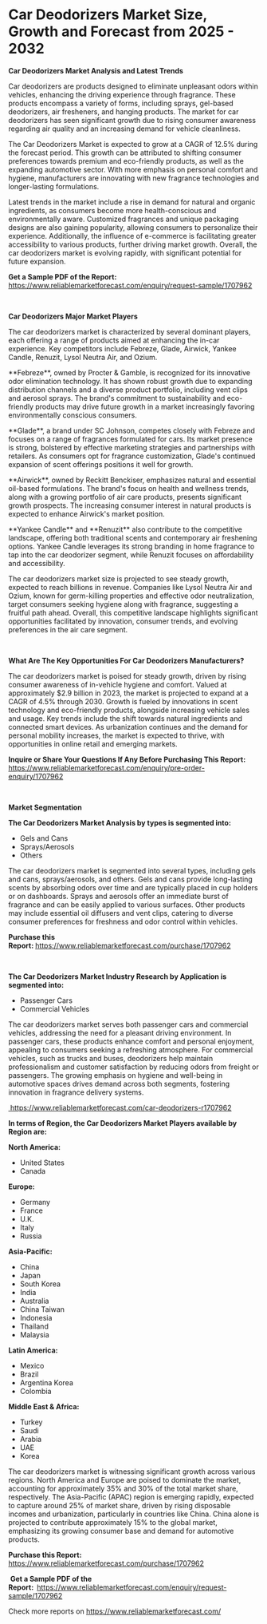 <p><h1>Car Deodorizers Market Size, Growth and Forecast from 2025 - 2032</h1></p><p><strong>Car Deodorizers Market Analysis and Latest Trends</strong></p>
<p><p>Car deodorizers are products designed to eliminate unpleasant odors within vehicles, enhancing the driving experience through fragrance. These products encompass a variety of forms, including sprays, gel-based deodorizers, air fresheners, and hanging products. The market for car deodorizers has seen significant growth due to rising consumer awareness regarding air quality and an increasing demand for vehicle cleanliness. </p><p>The Car Deodorizers Market is expected to grow at a CAGR of 12.5% during the forecast period. This growth can be attributed to shifting consumer preferences towards premium and eco-friendly products, as well as the expanding automotive sector. With more emphasis on personal comfort and hygiene, manufacturers are innovating with new fragrance technologies and longer-lasting formulations. </p><p>Latest trends in the market include a rise in demand for natural and organic ingredients, as consumers become more health-conscious and environmentally aware. Customized fragrances and unique packaging designs are also gaining popularity, allowing consumers to personalize their experience. Additionally, the influence of e-commerce is facilitating greater accessibility to various products, further driving market growth. Overall, the car deodorizers market is evolving rapidly, with significant potential for future expansion.</p></p>
<p><strong>Get a Sample PDF of the Report:&nbsp;</strong> <a href="https://www.reliablemarketforecast.com/enquiry/request-sample/1707962?utm_campaign=3344&utm_medium=2&utm_source=Github&utm_content=ia&utm_term=05042025&utm_id=car-deodorizers">https://www.reliablemarketforecast.com/enquiry/request-sample/1707962</a></p>
<p>&nbsp;</p>
<p><strong>Car Deodorizers Major Market Players</strong></p>
<p><p>The car deodorizers market is characterized by several dominant players, each offering a range of products aimed at enhancing the in-car experience. Key competitors include Febreze, Glade, Airwick, Yankee Candle, Renuzit, Lysol Neutra Air, and Ozium.</p><p>**Febreze**, owned by Procter & Gamble, is recognized for its innovative odor elimination technology. It has shown robust growth due to expanding distribution channels and a diverse product portfolio, including vent clips and aerosol sprays. The brand's commitment to sustainability and eco-friendly products may drive future growth in a market increasingly favoring environmentally conscious consumers.</p><p>**Glade**, a brand under SC Johnson, competes closely with Febreze and focuses on a range of fragrances formulated for cars. Its market presence is strong, bolstered by effective marketing strategies and partnerships with retailers. As consumers opt for fragrance customization, Glade's continued expansion of scent offerings positions it well for growth.</p><p>**Airwick**, owned by Reckitt Benckiser, emphasizes natural and essential oil-based formulations. The brand's focus on health and wellness trends, along with a growing portfolio of air care products, presents significant growth prospects. The increasing consumer interest in natural products is expected to enhance Airwick's market position.</p><p>**Yankee Candle** and **Renuzit** also contribute to the competitive landscape, offering both traditional scents and contemporary air freshening options. Yankee Candle leverages its strong branding in home fragrance to tap into the car deodorizer segment, while Renuzit focuses on affordability and accessibility.</p><p>The car deodorizers market size is projected to see steady growth, expected to reach billions in revenue. Companies like Lysol Neutra Air and Ozium, known for germ-killing properties and effective odor neutralization, target consumers seeking hygiene along with fragrance, suggesting a fruitful path ahead. Overall, this competitive landscape highlights significant opportunities facilitated by innovation, consumer trends, and evolving preferences in the air care segment.</p></p>
<p>&nbsp;</p>
<p><strong>What Are The Key Opportunities For Car Deodorizers Manufacturers?</strong></p>
<p><p>The car deodorizers market is poised for steady growth, driven by rising consumer awareness of in-vehicle hygiene and comfort. Valued at approximately $2.9 billion in 2023, the market is projected to expand at a CAGR of 4.5% through 2030. Growth is fueled by innovations in scent technology and eco-friendly products, alongside increasing vehicle sales and usage. Key trends include the shift towards natural ingredients and connected smart devices. As urbanization continues and the demand for personal mobility increases, the market is expected to thrive, with opportunities in online retail and emerging markets.</p></p>
<p><strong>Inquire or Share Your Questions If Any Before Purchasing This Report:</strong> <a href="https://www.reliablemarketforecast.com/enquiry/pre-order-enquiry/1707962?utm_campaign=3344&utm_medium=2&utm_source=Github&utm_content=ia&utm_term=05042025&utm_id=car-deodorizers">https://www.reliablemarketforecast.com/enquiry/pre-order-enquiry/1707962</a></p>
<p>&nbsp;</p>
<p><strong>Market Segmentation</strong></p>
<p><strong>The Car Deodorizers Market Analysis by types is segmented into:</strong></p>
<p><ul><li>Gels and Cans</li><li>Sprays/Aerosols</li><li>Others</li></ul></p>
<p><p>The car deodorizers market is segmented into several types, including gels and cans, sprays/aerosols, and others. Gels and cans provide long-lasting scents by absorbing odors over time and are typically placed in cup holders or on dashboards. Sprays and aerosols offer an immediate burst of fragrance and can be easily applied to various surfaces. Other products may include essential oil diffusers and vent clips, catering to diverse consumer preferences for freshness and odor control within vehicles.</p></p>
<p><strong>Purchase this Report:&nbsp;</strong><a href="https://www.reliablemarketforecast.com/purchase/1707962?utm_campaign=3344&utm_medium=2&utm_source=Github&utm_content=ia&utm_term=05042025&utm_id=car-deodorizers">https://www.reliablemarketforecast.com/purchase/1707962</a></p>
<p>&nbsp;</p>
<p><strong>The Car Deodorizers Market Industry Research by Application is segmented into:</strong></p>
<p><ul><li>Passenger Cars</li><li>Commercial Vehicles</li></ul></p>
<p><p>The car deodorizers market serves both passenger cars and commercial vehicles, addressing the need for a pleasant driving environment. In passenger cars, these products enhance comfort and personal enjoyment, appealing to consumers seeking a refreshing atmosphere. For commercial vehicles, such as trucks and buses, deodorizers help maintain professionalism and customer satisfaction by reducing odors from freight or passengers. The growing emphasis on hygiene and well-being in automotive spaces drives demand across both segments, fostering innovation in fragrance delivery systems.</p></p>
<p><a href="https://www.reliablemarketforecast.com/car-deodorizers-r1707962?utm_campaign=3344&utm_medium=2&utm_source=Github&utm_content=ia&utm_term=05042025&utm_id=car-deodorizers">&nbsp;https://www.reliablemarketforecast.com/car-deodorizers-r1707962</a></p>
<p><strong>In terms of Region, the Car Deodorizers Market Players available by Region are:</strong></p>
<p>
    <p> <strong> North America: </strong>
        <ul>
            <li>United States</li>
            <li>Canada</li>
        </ul>
        </p> 
    <p> <strong> Europe: </strong>
        <ul>
            <li>Germany</li>
            <li>France</li>
            <li>U.K.</li>
            <li>Italy</li>
            <li>Russia</li>
        </ul>
        </p> 
    <p> <strong> Asia-Pacific: </strong>
        <ul>
            <li>China</li>
            <li>Japan</li>
            <li>South Korea</li>
            <li>India</li>
            <li>Australia</li>
            <li>China Taiwan</li>
            <li>Indonesia</li>
            <li>Thailand</li>
            <li>Malaysia</li>
        </ul>
        </p> 
    <p> <strong> Latin America: </strong>
        <ul>
            <li>Mexico</li>
            <li>Brazil</li>
            <li>Argentina Korea</li>
            <li>Colombia</li>
        </ul>
        </p> 
    <p> <strong> Middle East & Africa: </strong>
        <ul>
            <li>Turkey</li>
            <li>Saudi</li>
            <li>Arabia</li>
            <li>UAE</li>
            <li>Korea</li>
        </ul>
    </p>
    </p>
<p><p>The car deodorizers market is witnessing significant growth across various regions. North America and Europe are poised to dominate the market, accounting for approximately 35% and 30% of the total market share, respectively. The Asia-Pacific (APAC) region is emerging rapidly, expected to capture around 25% of market share, driven by rising disposable incomes and urbanization, particularly in countries like China. China alone is projected to contribute approximately 15% to the global market, emphasizing its growing consumer base and demand for automotive products.</p></p>
<p><strong>Purchase this Report: </strong><a href="https://www.reliablemarketforecast.com/purchase/1707962?utm_campaign=3344&utm_medium=2&utm_source=Github&utm_content=ia&utm_term=05042025&utm_id=car-deodorizers">https://www.reliablemarketforecast.com/purchase/1707962</a></p>
<p>&nbsp;<strong>Get a Sample PDF of the Report:&nbsp;&nbsp;</strong><a href="https://www.reliablemarketforecast.com/enquiry/request-sample/1707962?utm_campaign=3344&utm_medium=2&utm_source=Github&utm_content=ia&utm_term=05042025&utm_id=car-deodorizers">https://www.reliablemarketforecast.com/enquiry/request-sample/1707962</a></p>
<p><strong></strong></p>
<p>Check more reports on <a href="https://www.reliablemarketforecast.com/?utm_campaign=3344&utm_medium=2&utm_source=Github&utm_content=ia&utm_term=05042025&utm_id=car-deodorizers">https://www.reliablemarketforecast.com/</a></p>